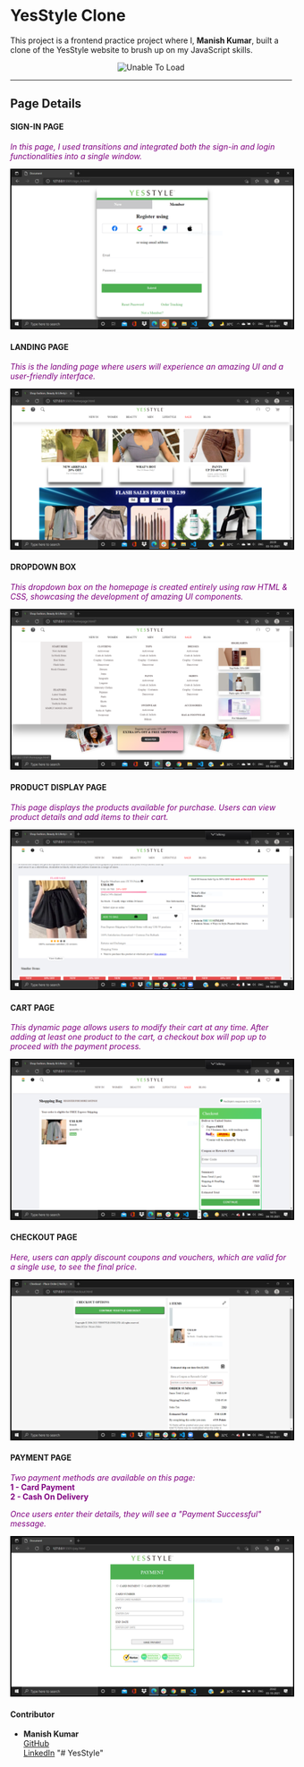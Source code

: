 # YesStyle Clone

This project is a frontend practice project where I, **Manish Kumar**, built a clone of the YesStyle website to brush up on my JavaScript skills.

<p align="center">
<img href="https://www.yesstyle.com/en/home.html" src="https://ddvql06zg3s2o.cloudfront.net/Assets/res/p/2906/imgs/yesstyle_logo.svg" alt="Unable To Load"></img></p>

<hr></hr>

## Page Details

#### SIGN-IN PAGE

_<p style="color:purple">In this page, I used transitions and integrated both the sign-in and login functionalities into a single window.</p>_

<img style="border:2px solid black" src="images/signin.PNG">

#### LANDING PAGE

_<p style="color:purple">This is the landing page where users will experience an amazing UI and a user-friendly interface.</p>_

<img style="border:2px solid black" src="images/landing.PNG">

#### DROPDOWN BOX

_<p style="color:purple">This dropdown box on the homepage is created entirely using raw HTML & CSS, showcasing the development of amazing UI components.</p>_

<img style="border:2px solid black" src="images/drop.PNG">

#### PRODUCT DISPLAY PAGE

_<p style="color:purple">This page displays the products available for purchase. Users can view product details and add items to their cart.</p>_

<img style="border:2px solid black" src="images/product.PNG">

#### CART PAGE

_<p style="color:purple">This dynamic page allows users to modify their cart at any time. After adding at least one product to the cart, a checkout box will pop up to proceed with the payment process.</p>_

<img style="border:2px solid black" src="images/chek.PNG">

#### CHECKOUT PAGE

_<p style="color:purple">Here, users can apply discount coupons and vouchers, which are valid for a single use, to see the final price.</p>_

<img style="border:2px solid black" src="images/Capture chek.PNG">

#### PAYMENT PAGE

_<p style="color:purple">Two payment methods are available on this page:_<br>
**1 - Card Payment**<br>
**2 - Cash On Delivery**<br>
_<p style="color:purple">Once users enter their details, they will see a "Payment Successful" message.</p></p>_

<img style="border:2px solid black" src="images/pay.PNG">

<h4>Contributor</h4>

- **Manish Kumar**  
  [GitHub](https://github.com/manishsingh0418)  
  [LinkedIn](https://www.linkedin.com/in/manishsingh0418/)
"# YesStyle" 
